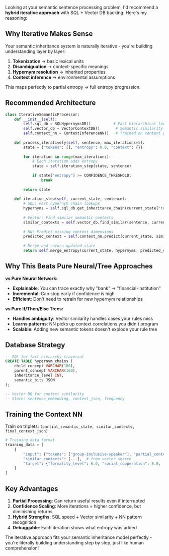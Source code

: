 Looking at your semantic sentence processing problem, I'd recommend a **hybrid iterative approach** with SQL + Vector DB backing. Here's my reasoning:

## Why Iterative Makes Sense

Your semantic inheritance system is naturally iterative - you're building understanding layer by layer:
1. **Tokenization** → basic lexical units
2. **Disambiguation** → context-specific meanings  
3. **Hypernym resolution** → inherited properties
4. **Context inference** → environmental assumptions

This maps perfectly to partial entropy → full entropy progression.

## Recommended Architecture

```python
class IterativeSemanticProcessor:
    def __init__(self):
        self.sql_db = SQLHypernymsDB()          # Fast hierarchical lookups
        self.vector_db = VectorContextDB()       # Semantic similarity
        self.context_nn = ContextInferenceNN()   # Trained on context patterns
    
    def process_iteratively(self, sentence, max_iterations=5):
        state = {"tokens": [], "entropy": 0.0, "context": {}}
        
        for iteration in range(max_iterations):
            # Each iteration adds entropy
            state = self.iteration_step(state, sentence)
            
            if state["entropy"] >= CONFIDENCE_THRESHOLD:
                break
                
        return state
    
    def iteration_step(self, current_state, sentence):
        # SQL: Fast hypernym chain lookups
        hypernyms = self.sql_db.get_inheritance_chain(current_state["tokens"])
        
        # Vector: Find similar semantic contexts
        similar_contexts = self.vector_db.find_similar(sentence, current_state)
        
        # NN: Predict missing context dimensions
        predicted_context = self.context_nn.predict(current_state, similar_contexts)
        
        # Merge and return updated state
        return self.merge_entropy(current_state, hypernyms, predicted_context)
```

## Why This Beats Pure Neural/Tree Approaches

**vs Pure Neural Network:**
- **Explainable**: You can trace exactly why "bank" → "financial-institution"
- **Incremental**: Can stop early if confidence is high
- **Efficient**: Don't need to retrain for new hypernym relationships

**vs Pure If/Then/Else Trees:**
- **Handles ambiguity**: Vector similarity handles cases your rules miss
- **Learns patterns**: NN picks up context correlations you didn't program
- **Scalable**: Adding new semantic tokens doesn't explode your rule tree

## Database Strategy

```sql
-- SQL for fast hierarchy traversal
CREATE TABLE hypernym_chains (
    child_concept VARCHAR(100),
    parent_concept VARCHAR(100), 
    inheritance_level INT,
    semantic_bits JSON
);

-- Vector DB for context similarity
-- Store: sentence_embedding, context_json, frequency
```

## Training the Context NN

Train on triplets: `(partial_semantic_state, similar_contexts, final_context_json)`

```python
# Training data format
training_data = [
    {
        "input": {"tokens": ["group-inclusive-speaker"], "partial_context": {...}},
        "similar_contexts": [...],  # from vector search
        "target": {"formality_level": 6.0, "social_cooperation": 8.0, ...}
    }
]
```

## Key Advantages

1. **Partial Processing**: Can return useful results even if interrupted
2. **Confidence Scaling**: More iterations = higher confidence, but diminishing returns
3. **Hybrid Strengths**: SQL speed + Vector similarity + NN pattern recognition
4. **Debuggable**: Each iteration shows what entropy was added

The iterative approach fits your semantic inheritance model perfectly - you're literally building understanding step by step, just like human comprehension!

